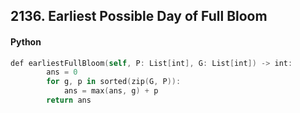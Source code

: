 ## 2136. Earliest Possible Day of Full Bloom
#### Python
```swift
def earliestFullBloom(self, P: List[int], G: List[int]) -> int:
        ans = 0
        for g, p in sorted(zip(G, P)):
            ans = max(ans, g) + p
        return ans
```
